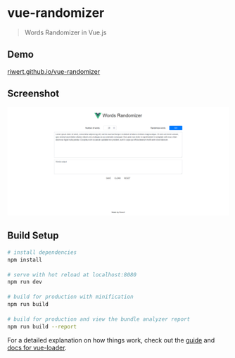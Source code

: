 # vue-randomizer

> Words Randomizer in Vue.js

## Demo
[riwert.github.io/vue-randomizer](https://riwert.github.io/vue-randomizer)

## Screenshot
![vue randomizer](screenshot.png)

## Build Setup

``` bash
# install dependencies
npm install

# serve with hot reload at localhost:8080
npm run dev

# build for production with minification
npm run build

# build for production and view the bundle analyzer report
npm run build --report
```

For a detailed explanation on how things work, check out the [guide](http://vuejs-templates.github.io/webpack/) and [docs for vue-loader](http://vuejs.github.io/vue-loader).
